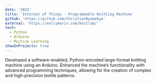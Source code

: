 ```yaml
---
date: '2023'
title: 'Internet of Things - Programmable Knitting Machine'
github: 'https://github.com/ChristianNyamekye'
external: 'https://mollymorin.com/knitlab/'
tech:
  - Python
  - Arduino
  - Machine Learning
showInProjects: true
---
```


Developed a software-enabled, Python-encoded large-format knitting machine using an Arduino. Enhanced the machine’s functionality with advanced programming techniques, allowing for the creation of complex and high-precision textile patterns.

